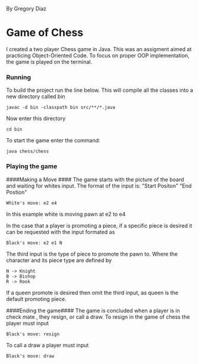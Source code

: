 By Gregory Diaz
# Game of Chess #
I created a two player Chess game in Java. This was an assigment aimed at practicing Object-Oriented Code. To focus on proper OOP implementation, the game is played on the terminal.
### Running ###
To build the project run the line below. This will compile all the classes into a new directory called bin

``` 
javac -d bin -classpath bin src/**/*.java 
```
Now enter this directory
``` 
cd bin
```
To start the game enter the command:
``` 
java chess/chess
```
### Playing the game ###
####Making a Move ####
The game starts with the picture of the board and waiting for whites input. The format of the input is: "Start Positon" "End Postion"
``` 
White's move: e2 e4
```
In this example white is moving pawn at e2 to e4

In the case that a player is promoting a piece, if a specific piece is desired it can be requested with the input formated as
``` 
Black's move: e2 e1 N
```
The third input is the type of piece to promote the pawn to. Where the character and its piece type are defined by  
``` 
N -> Knight
B -> Bishop
R -> Rook 
```
If a queen promote is desired then omit the third input, as queen is the default promoting piece.



####Ending the game####
The game is concluded when a player is in check mate , they resign, or call a draw. To resign in the game of chess the player must input 
``` 
Black's move: resign
```
To call a draw a player must input 
``` 
Black's move: draw
```